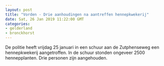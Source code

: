 ```yaml
---
layout: post
title: "Vorden - Drie aanhoudingen na aantreffen hennepkwekerij"
date: Sat, 26 Jan 2019 11:22:00 GMT
categories: 
- gelderland 
- bronckhorst 
---
```


De politie heeft vrijdag 25 januari in een schuur aan de Zutphenseweg een hennepkwekerij aangetroffen. In de schuur stonden ongeveer 2500 hennepplanten. Drie personen zijn aangehouden.
